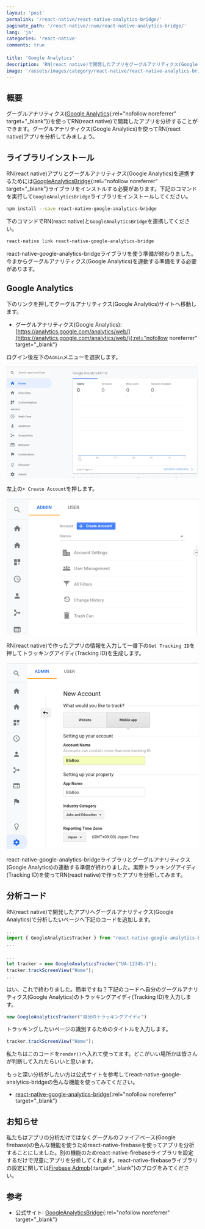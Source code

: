 ```yaml
---
layout: 'post'
permalink: '/react-native/react-native-analytics-bridge/'
paginate_path: '/react-native/:num/react-native-analytics-bridge/'
lang: 'ja'
categories: 'react-native'
comments: true

title: 'Google Analytics'
description: 'RN(react native)で開発したアプリをグーグルアナリティクス(Google Analytics)を使ってアプリを分析してみましょう。'
image: '/assets/images/category/react-native/react-native-analytics-bridge.jpg'
---
```



## 概要
グーグルアナリティクス([Google Analytics](https://marketingplatform.google.com/about/analytics/){:rel="nofollow noreferrer" target="_blank"})を使ってRN(react native)で開発したアプリを分析することができます。グーグルアナリティクス(Google Analytics)を使ってRN(react native)アプリを分析してみましょう。

## ライブラリインストール
RN(react native)アプリとグーグルアナリティクス(Google Analytics)を連携するためには[GoogleAnalyticsBridge](https://github.com/idehub/react-native-google-analytics-bridge#installation-and-linking-libraries){:rel="nofollow noreferrer" target="_blank"}ライブラリをインストルする必要があります。下記のコマンドを実行して```GoogleAnalyticsBridge```ライブラリをインストールしてください。

```bash
npm install --save react-native-google-analytics-bridge
```

下のコマンドでRN(react native)と```GoogleAnalyticsBridge```を連携してください。

```bash
react-native link react-native-google-analytics-bridge
```

react-native-google-analytics-bridgeライブラリを使う準備が終わりました。今まからグーグルアナリティクス(Google Analytics)を連動する準備をする必要があります。

## Google Analytics
下のリンクを押してグーグルアナリティクス(Google Analytics)サイトへ移動します。

- グーグルアナリティクス(Google Analytics): [https://analytics.google.com/analytics/web/](https://analytics.google.com/analytics/web/){:rel="nofollow noreferrer" target="_blank"}

ログイン後左下の```Admin```メニューを選択します。

![create account for mobile](/assets/images/category/react-native/react-native-analytics-bridge/create-account-for-mobile.png)

左上の```+ Create Account```を押します。

![click create account](/assets/images/category/react-native/react-native-analytics-bridge/click-create-account.png)

RN(react native)で作ったアプリの情報を入力して一番下の```Get Tracking ID```を押してトラッキングアイディ(Tracking ID)を生成します。

![insert-app-info](/assets/images/category/react-native/react-native-analytics-bridge/insert-app-info.png)

react-native-google-analytics-bridgeライブラリとグーグルアナリティクス(Google Analytics)の連動する準備が終わりました。実際トラッキングアイディ(Tracking ID)を使ってRN(react native)で作ったアプリを分析してみます。

## 分析コード
RN(react native)で開発したアプリへグーグルアナリティクス(Google Analytics)で分析したいページへ下記のコードを追加します。

```js
...
import { GoogleAnalyticsTracker } from "react-native-google-analytics-bridge";
...

...
let tracker = new GoogleAnalyticsTracker("UA-12345-1");
tracker.trackScreenView("Home");
...
```

はい、これで終わりました。簡単ですね？下記のコードへ自分のグーグルアナリティクス(Google Analytics)のトラッキングアイディ(Tracking ID)を入力します。

```js
new GoogleAnalyticsTracker("自分のトラッキングアイディ")
```

トラッキングしたいページの識別するためのタイトルを入力します。

```js
tracker.trackScreenView("Home");
```

私たちはこのコードを```render()```へ入れて使ってます。どこがいい場所かは皆さんが判断して入れたらいいと思います。

もっと深い分析がしたい方は公式サイトを参考してreact-native-google-analytics-bridgeの色んな機能を使ってみてください。

- [react-native-google-analytics-bridge](https://github.com/idehub/react-native-google-analytics-bridge#usage){:rel="nofollow noreferrer" target="_blank"}

## お知らせ
私たちはアプリの分析だけではなくグーグルのファイアベース(Google firebase)の色んな機能を使うためreact-native-firebaseを使ってアプリを分析することにしました。別の機能のためreact-native-firebaseライブラリを設定するだけで児童にアプリを分析してくれます。react-native-firebaseライブラリの設定に関しては[Firebase Admob]({{site.url}}/{{page.categories}}/react-native-firebase-admob/){:target="_blank"}のブログをみてください。

## 参考
- 公式サイト: [GoogleAnalyticsBridge](https://github.com/idehub/react-native-google-analytics-bridge#installation-and-linking-libraries){:rel="nofollow noreferrer" target="_blank"}
